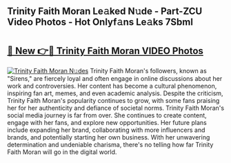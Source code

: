 ## Trinity Faith Moran Le𝚊ked N𝚞de - Part-ZCU Video Photos - Hot Onlyf𝚊ns Le𝚊ks 7Sbml

# <h2><a href="http://ac47623.deff.icu/?id=Trinity+Faith+Moran">🔗 New 👉🔴 Trinity Faith Moran VIDEO Photos</a></h2>

[![Trinity Faith Moran N𝚞des](https://i.imgur.com/rIISA9y.gif)](http://ac47623.deff.icu/?id=Trinity+Faith+Moran)
Trinity Faith Moran's followers, known as "Sirens," are fiercely loyal and often engage in online discussions about her work and controversies. Her content has become a cultural phenomenon, inspiring fan art, memes, and even academic analysis. Despite the criticism, Trinity Faith Moran's popularity continues to grow, with some fans praising her for her authenticity and defiance of societal norms. Trinity Faith Moran's social media journey is far from over. She continues to create content, engage with her fans, and explore new opportunities. Her future plans include expanding her brand, collaborating with more influencers and brands, and potentially starting her own business. With her unwavering determination and undeniable charisma, there's no telling how far Trinity Faith Moran will go in the digital world.
